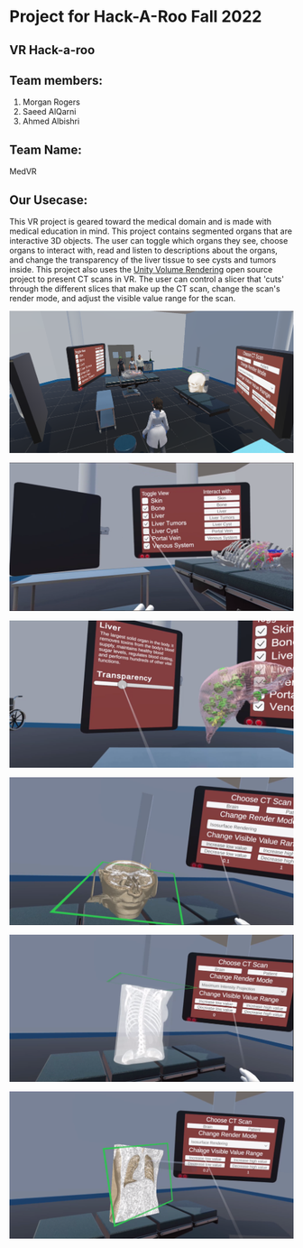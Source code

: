 # Project for Hack-A-Roo Fall 2022

##  VR Hack-a-roo

## Team members:
1. Morgan Rogers
2. Saeed AlQarni
3. Ahmed Albishri

## Team Name: 
MedVR 

## Our Usecase: 
This VR project is geared toward the medical domain and is made with medical education in mind. This project contains segmented organs that are
interactive 3D objects. The user can toggle which organs they see, choose organs to interact with, read and listen to descriptions about the organs,
and change the transparency of the liver tissue to see cysts and tumors inside. This project also uses the [Unity Volume Rendering](https://github.com/mlavik1/UnityVolumeRendering) open source project to present CT scans in VR. 
The user can control a slicer that 'cuts' through the different slices that make up the CT scan, change the scan's render mode, and adjust the visible
value range for the scan.


![top view photo](Screenshots/topview.png)

![toggle button](Screenshots/togglebutton.png)

![transparency adjustment](Screenshots/transparency.png)

![mri photo 1](Screenshots/mri1.png)

![mri photo 2](Screenshots/mri2.png)

![mri photo 3](Screenshots/mri3.png)
